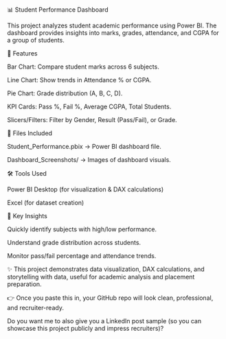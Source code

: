 📊 Student Performance Dashboard

This project analyzes student academic performance using Power BI. The dashboard provides insights into marks, grades, attendance, and CGPA for a group of students.

🔹 Features

Bar Chart: Compare student marks across 6 subjects.

Line Chart: Show trends in Attendance % or CGPA.

Pie Chart: Grade distribution (A, B, C, D).

KPI Cards: Pass %, Fail %, Average CGPA, Total Students.

Slicers/Filters: Filter by Gender, Result (Pass/Fail), or Grade.

📂 Files Included

Student_Performance.pbix → Power BI dashboard file.

Dashboard_Screenshots/ → Images of dashboard visuals.

🛠 Tools Used

Power BI Desktop (for visualization & DAX calculations)

Excel (for dataset creation)

📌 Key Insights

Quickly identify subjects with high/low performance.

Understand grade distribution across students.

Monitor pass/fail percentage and attendance trends.

✨ This project demonstrates data visualization, DAX calculations, and storytelling with data, useful for academic analysis and placement preparation.



👉 Once you paste this in, your GitHub repo will look clean, professional, and recruiter-ready.

Do you want me to also give you a LinkedIn post sample (so you can showcase this project publicly and impress recruiters)?
